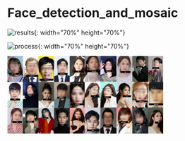 # Face_detection_and_mosaic

![results](https://user-images.githubusercontent.com/53646976/123308478-afeb2f00-d55e-11eb-9b0e-04f45801f5b1.png){: width="70%" height="70%"}


![process](https://user-images.githubusercontent.com/53646976/123312385-3ace2880-d563-11eb-8066-7651caacb43c.PNG){: width="70%" height="70%"}

<img src="media/results.png" width="70%" height="70%" align="center">
